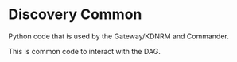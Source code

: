 # Discovery Common

Python code that is used by the Gateway/KDNRM and Commander.

This is common code to interact with the DAG.
